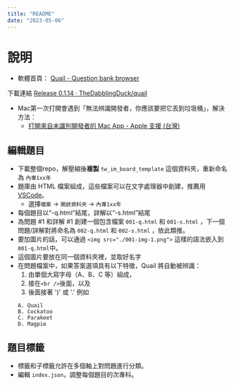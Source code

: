```yaml
---
title: "README"
date: "2023-05-06"
---
```


# 說明

- 軟體首頁： [Quail - Question bank browser](https://thedabblingduck.github.io/quail/)

下載連結
[Release 0.1.14 · TheDabblingDuck/quail](https://github.com/TheDabblingDuck/quail/releases/tag/v0.1.14)

- Mac第一次打開會遇到「無法辨識開發者，你應該要把它丟到垃圾桶」，解決方法：
	- [打開來自未識別開發者的 Mac App - Apple 支援 (台灣)](https://support.apple.com/zh-tw/guide/mac-help/mh40616/mac)

## 編輯題目

- 下載整個repo，解壓縮後**複製** `tw_im_board_template` 這個資料夾，重新命名為 `內專1xx年`
- 題庫由 HTML 檔案組成，這些檔案可以在文字處理器中創建，推薦用[VSCode](https://code.visualstudio.com/download)。
	- 選擇`檔案` -> `開啟資料夾` -> `內專1xx年`
- 每個題目以“-q.html”結尾，詳解以“-s.html”結尾
- 為問題 #1 和詳解 #1 創建一個包含檔案 `001-q.html` 和 `001-s.html` ，下一個問題/詳解對將命名為 `002-q.html` 和 `002-s.html` ，依此類推。
- 要加圖片的話，可以通過 `<img src="./001-img-1.png">` 這樣的語法嵌入到 `001-q.html`中。
- 這個圖片要放在同一個資料夾裡，並取好名字
- 在問題檔案中，如果答案選項具有以下特徵，Quail 將自動被辨識：
	1. 由單個大寫字母（A、B、C 等）組成，
	2. 接在`<br />`後面，以及 
	3. 後面接著 ')' 或 '.' 例如
	```
	A. Quail
	B. Cockatoo
	C. Parakeet
	D. Magpie
	```
## 題目標籤

- 標籤和子標籤允許在多個軸上對問題進行分類。
- 編輯 `index.json`，調整每個題目的次專科。

